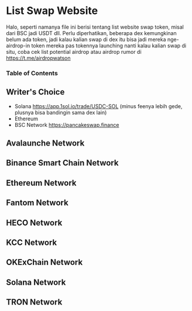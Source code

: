 # List Swap Website
Halo, seperti namanya file ini berisi tentang list website swap token, misal dari BSC jadi USDT dll. Perlu diperhatikan, beberapa dex kemungkinan belum ada token, jadi kalau kalian swap di dex itu bisa jadi mereka nge-airdrop-in token mereka pas tokennya launching nanti kalau kalian swap di situ, coba cek list potential airdrop atau airdrop rumor di https://t.me/airdropwatson

### Table of Contents

## Writer's Choice
- Solana https://app.1sol.io/trade/USDC-SOL (minus feenya lebih gede, plusnya bisa bandingin sama dex lain)
- Ethereum 
- BSC Network https://pancakeswap.finance

## Avalaunche Network

## Binance Smart Chain Network

## Ethereum Network

## Fantom Network

## HECO Network

## KCC Network

## OKExChain Network

## Solana Network

## TRON Network


